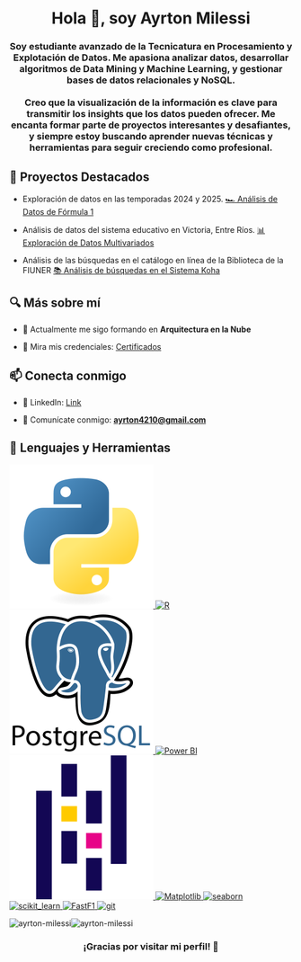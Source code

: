 <h1 align="center">Hola 👋, soy Ayrton Milessi</h1>
<h3 align="center">
  Soy estudiante avanzado de la Tecnicatura en Procesamiento y Explotación de Datos. Me apasiona analizar datos, desarrollar algoritmos de Data Mining y Machine Learning, y gestionar bases de datos relacionales y NoSQL.<br><br>
  Creo que la visualización de la información es clave para transmitir los insights que los datos pueden ofrecer. Me encanta formar parte de proyectos interesantes y desafiantes, y siempre estoy buscando aprender nuevas técnicas y herramientas para seguir creciendo como profesional.
</h3>

## 🚀 Proyectos Destacados
- Exploración de datos en las temporadas 2024 y 2025. [🏎️ Análisis de Datos de Fórmula 1](https://github.com/Ayrton-Milessi/Formula-1)

- Análisis de datos del sistema educativo en Victoria, Entre Ríos. [📊 Exploración de Datos Multivariados](https://github.com/Ayrton-Milessi/VICTORIA-Exploracion-de-Datos-Multivariados)

- Análisis de las búsquedas en el catálogo en línea de la Biblioteca de la FIUNER [📚 Análisis de búsquedas en el Sistema Koha](https://github.com/Ayrton-Milessi/Practica-Academica)

## 🔍 Más sobre mí
- 🌱 Actualmente me sigo formando en **Arquitectura en la Nube**

- 📁 Mira mis credenciales: [Certificados](https://www.credly.com/users/ayrton-milessi)

## 📫 Conecta conmigo
- 💼 LinkedIn: [Link](https://www.linkedin.com/in/ayrton-milessi/)

- 📩 Comunícate conmigo: **ayrton4210@gmail.com**

## 🧰 Lenguajes y Herramientas
<p align="left">
  <!-- Python -->
  <a href="https://www.python.org" target="_blank" rel="noreferrer">
    <img src="https://raw.githubusercontent.com/devicons/devicon/master/icons/python/python-original.svg" alt="python"/>
  </a>

  <!-- R -->
  <a href="https://www.r-project.org/" target="_blank" rel="noreferrer">
    <img src="https://img.shields.io/badge/R-276DC3?style=for-the-badge&logo=r&logoColor=white" alt="R">
  </a>

  <!-- PostgreSQL -->
  <a href="https://www.postgresql.org" target="_blank" rel="noreferrer">
    <img src="https://raw.githubusercontent.com/devicons/devicon/master/icons/postgresql/postgresql-original-wordmark.svg" alt="postgresql"/>
  </a>

  <!-- Power BI -->
  <a href="https://powerbi.microsoft.com/" target="_blank" rel="noreferrer">
    <img src="https://img.shields.io/badge/Power%20BI-F2C811?style=for-the-badge&logo=powerbi&logoColor=black" alt="Power BI">
  </a>

  <!-- Pandas -->
  <a href="https://pandas.pydata.org/" target="_blank" rel="noreferrer">
    <img src="https://raw.githubusercontent.com/devicons/devicon/2ae2a900d2f041da66e950e4d48052658d850630/icons/pandas/pandas-original.svg" alt="pandas"/>
  </a>

  <!-- Matplotlib -->
  <a href="https://matplotlib.org/" target="_blank" rel="noreferrer">
    <img src="https://matplotlib.org/_static/images/logo2.svg" alt="Matplotlib"/>
  </a>

  <!-- Seaborn -->
  <a href="https://seaborn.pydata.org/" target="_blank" rel="noreferrer">
    <img src="https://seaborn.pydata.org/_images/logo-mark-lightbg.svg" alt="seaborn"/>
  </a>

  <!-- Scikit-learn -->
  <a href="https://scikit-learn.org/" target="_blank" rel="noreferrer">
    <img src="https://upload.wikimedia.org/wikipedia/commons/0/05/Scikit_learn_logo_small.svg" alt="scikit_learn"/>
  </a>

 <!-- FastF1 -->
  <a href="https://github.com/theOehrly/Fast-F1" target="_blank" rel="noreferrer">
    <img src="https://raw.githubusercontent.com/theOehrly/Fast-F1/main/docs/logo/Fast-F1%20Logo%20Horizontal%20White.svg" alt="FastF1"/>
  </a>

  <!-- Git -->
  <a href="https://git-scm.com/" target="_blank" rel="noreferrer">
    <img src="https://www.vectorlogo.zone/logos/git-scm/git-scm-icon.svg" alt="git"/>
  </a>
</p>

<p><img align="left" src="https://github-readme-stats.vercel.app/api/top-langs?username=ayrton-milessi&show_icons=true&locale=en&layout=compact" alt="ayrton-milessi" /></p>

<p><img align="r" src="https://github-readme-stats.vercel.app/api?username=ayrton-milessi&show_icons=true&locale=en" alt="ayrton-milessi" /></p>

<h3 align="center">¡Gracias por visitar mi perfil! 🚀</h3>
